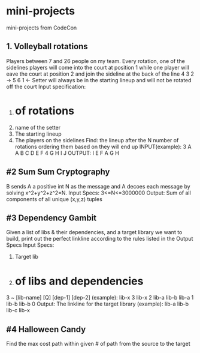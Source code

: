 # mini-projects
mini-projects from CodeCon

## 1. Volleyball rotations
Players between 7 and 26 people on my team. Every rotation, one of the sidelines players will come into the court at position 1 while
one player will eave the court at position 2 and join the sideline at the back of the line
4 3 2 ->
5 6 1 <-
Setter will always be in the starting lineup and will not be rotated off the court
Input specification:
1. # of rotations
2. name of the setter
3. The starting lineup
4. The players on the sidelines
Find: the lineup after the N number of rotations ordering them based on they will end up
INPUT(example):
3
A
A B C D E F 
4 G H I J
OUTPUT:
I E F A G H

## #2 Sum Sum Cryptography
B sends A a positive int N as the message and A decoes each message by solving x^2+y^2+z^2=N.
 Input Specs:
 3<=N<=3000000
 Output:
 Sum of all components of all unique (x,y,z) tuples

## #3 Dependency Gambit
 Given a list of libs & their dependencies, and a target library we want to build, print out the perfect linkline according to the rules listed in the Output Specs
  Input Specs:
  1. Target lib
  2. # of libs and dependencies
  3 ~ [lib-name] [Q] [dep-1] [dep-2]
  (example):
  lib-x
  3
  lib-x 2 lib-a lib-b
  lib-a 1 lib-b
  lib-b 0
  Output:
  The linkline for the target library
  (example):
  lib-a lib-b lib-c lib-x
  
  ## #4 Halloween Candy
  Find the max cost path within given # of path from the source to the target
